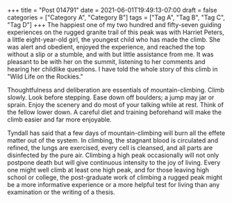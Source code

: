 +++
title = "Post 014791"
date = 2021-06-01T19:49:13-07:00
draft = false
categories = ["Category A", "Category B"]
tags = ["Tag A", "Tag B", "Tag C", "Tag D"]
+++
The happiest one of my two hundred and fifty-seven guiding experiences on the rugged granite trail of this peak was with Harriet Peters, a little eight-year-old girl, the youngest child who has made the climb. She was alert and obedient, enjoyed the experience, and reached the top without a slip or a stumble, and with but little assistance from me. It was pleasant to be with her on the summit, listening to her comments and hearing her childlike questions. I have told the whole story of this climb in "Wild Life on the Rockies."

Thoughtfulness and deliberation are essentials of mountain-climbing. Climb slowly. Look before stepping. Ease down off boulders; a jump may jar or sprain. Enjoy the scenery and do most of your talking while at rest. Think of the fellow lower down. A careful diet and training beforehand will make the climb easier and far more enjoyable.

Tyndall has said that a few days of mountain-climbing will burn all the effete matter out of the system. In climbing, the stagnant blood is circulated and refined, the lungs are exercised, every cell is cleansed, and all parts are disinfected by the pure air. Climbing a high peak occasionally will not only postpone death but will give continuous intensity to the joy of living. Every one might well climb at least one high peak, and for those leaving high school or college, the post-graduate work of climbing a rugged peak might be a more informative experience or a more helpful test for living than any examination or the writing of a thesis.
